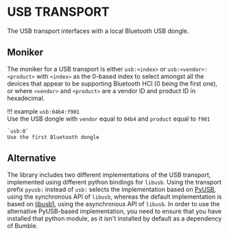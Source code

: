 USB TRANSPORT
=============

The USB transport interfaces with a local Bluetooth USB dongle.

## Moniker
The moniker for a USB transport is either `usb:<index>` or `usb:<vendor>:<product>`
with `<index>` as the 0-based index to select amongst all the devices that appear to be supporting Bluetooth HCI (0 being the first one), or where `<vendor>` and `<product>` are a vendor ID and product ID in hexadecimal.

!!! example
    `usb:04b4:f901`  
    Use the USB dongle with `vendor` equal to `04b4` and `product` equal to `f901`

    `usb:0`  
    Use the first Bluetooth dongle

## Alternative
The library includes two different implementations of the USB transport, implemented using different python bindings for `libusb`.
Using the transport prefix `pyusb:` instead of `usb:` selects the implementation based on  [PyUSB](https://pypi.org/project/pyusb/), using the synchronous API of `libusb`, whereas the default implementation is based on [libusb1](https://pypi.org/project/libusb1/), using the asynchronous API of `libusb`. In order to use the alternative PyUSB-based implementation, you need to ensure that you have installed that python module, as it isn't installed by default as a dependency of Bumble.
